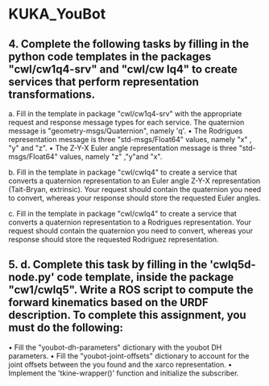 # KUKA_YouBot

## 4. Complete the following tasks by filling in the python code templates in the packages "cwl/cw1q4-srv" and "cwl/cw Iq4" to create services that perform representation transformations. 

a. Fill in the template in package "cwl/cw1q4-srv" with the appropriate request and response message types for each service.
The quaternion message is "geometry-msgs/Quaternion", namely 'q'.
• The Rodrigues representation message is three "std-msgs/FIoat64" values, namely "x" , "y" and "z". 
• The Z-Y-X Euler angle representation message is three "std-msgs/FIoat64" values, namely "z" ,"y"and "x". 

b. Fill in the template in package "cwl/cwIq4" to create a service that converts a quaternion representation to an Euler angle Z-Y-X representation (Tait-Bryan, extrinsic). Your request should contain the quaternion you need to convert, whereas your response should store the requested Euler angles. 

c. Fill in the template in package "cwl/cwlq4" to create a service that converts a quaternion representation to a Rodrigues representation. Your request should contain the quaternion you need to convert, whereas your response should store the requested Rodriguez representation.

## 5. d. Complete this task by filling in the 'cwlq5d-node.py' code template, inside the package "cw1/cwlq5". Write a ROS script to compute the forward kinematics based on the URDF description. To complete this assignment, you must do the following: 
• Fill the "youbot-dh-parameters" dictionary with the youbot DH parameters.
• Fill the "youbot-joint-offsets" dictionary to account for the joint offsets between the you found and the xarco representation. 
• Implement the 'tkine-wrapper()' function and initialize the subscriber.
